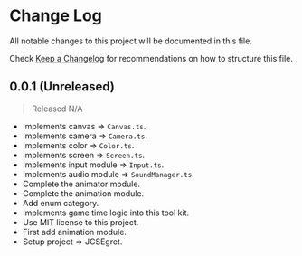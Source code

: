 # Change Log

All notable changes to this project will be documented in this file.

Check [Keep a Changelog](http://keepachangelog.com/) for recommendations on how to structure this file.


## 0.0.1 (Unreleased)
> Released N/A

* Implements canvas => `Canvas.ts`.
* Implements camera => `Camera.ts`.
* Implements color => `Color.ts`.
* Implements screen => `Screen.ts`.
* Implements input module => `Input.ts`.
* Implements audio module => `SoundManager.ts`.
* Complete the animator module.
* Complete the animation module.
* Add enum category.
* Implements game time logic into this tool kit.
* Use MIT license to this project.
* First add animation module.
* Setup project => JCSEgret.
